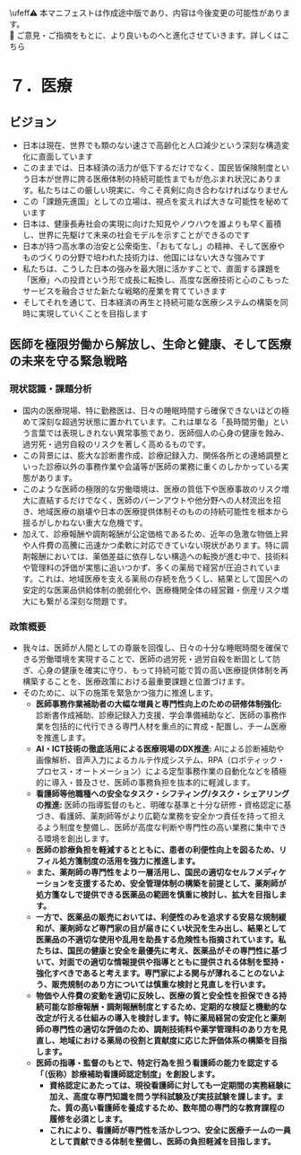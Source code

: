 \
\ufeff⚠️ 本マニフェストは作成途中版であり、内容は今後変更の可能性があります。  
💬 ご意見・ご指摘をもとに、より良いものへと進化させていきます。詳しくはこちら

# ７．医療

## ビジョン

- 日本は現在、世界でも類のない速さで高齢化と人口減少という深刻な構造変化に直面しています  
- このままでは、日本経済の活力が低下するだけでなく、国民皆保険制度という日本が世界に誇る医療体制の持続可能性までもが危ぶまれ状況にあります。私たちはこの厳しい現実に、今こそ真剣に向き合わなければなりません  
- この「課題先進国」としての立場は、視点を変えれば大きな可能性を秘めています  
- 日本は、健康長寿社会の実現に向けた知見やノウハウを誰よりも早く蓄積し、世界に先駆けて未来の社会モデルを示すことができるのです  
- 日本が持つ高水準の治安と公衆衛生、「おもてなし」の精神、そして医療やものづくりの分野で培われた技術力は、他国にはない大きな強みです  
- 私たちは、こうした日本の強みを最大限に活かすことで、直面する課題を「医療」への投資という形で成長に転換し、高度な医療技術と心のこもったサービスを融合させた新たな戦略的産業を育てていきます  
- そしてそれを通じて、日本経済の再生と持続可能な医療システムの構築を同時に実現していくことを目指します

## 

## 医師を極限労働から解放し、生命と健康、そして医療の未来を守る緊急戦略

### 現状認識・課題分析

* 国内の医療現場、特に勤務医は、日々の睡眠時間すら確保できないほどの極めて深刻な超過労状態に置かれています。これは単なる「長時間労働」という言葉では表現しきれない異常事態であり、医師個人の心身の健康を蝕み、過労死・過労自殺のリスクを著しく高めるものです。
* この背景には、膨大な診断書作成、診療記録入力、関係各所との連絡調整といった診療以外の事務作業や会議等が医師の業務に重くのしかかっている実態があります。
* このような医師の極限的な労働環境は、医療の質低下や医療事故のリスク増大に直結するだけでなく、医師のバーンアウトや他分野への人材流出を招き、地域医療の崩壊や日本の医療提供体制そのものの持続可能性を根本から揺るがしかねない重大な危機です。
* 加えて、診療報酬や調剤報酬が公定価格であるため、近年の急激な物価上昇や人件費の高騰に迅速かつ柔軟に対応できていない現状があります。特に調剤報酬においては、薬価差益に依存しない構造への転換が進む中で、技術料や管理料の評価が実態に追いつかず、多くの薬局で経営が圧迫されています。これは、地域医療を支える薬局の存続を危うくし、結果として国民への安定的な医薬品供給体制の脆弱化や、医療機関全体の経営難・倒産リスク増大にも繋がる深刻な問題です。

### 政策概要

- 我々は、医師が人間としての尊厳を回復し、日々の十分な睡眠時間を確保できる労働環境を実現することで、医師の過労死・過労自殺を断固として防ぎ、心身の健康を確実に守り、もって持続可能で質の高い医療提供体制を再構築することを、医療政策における最重要課題と位置づけます。
- そのために、以下の施策を緊急かつ強力に推進します。
  - **医師事務作業補助者の大幅な増員と専門性向上のための研修体制強化:** 診断書作成補助、診療記録入力支援、学会準備補助など、医師の事務作業を包括的に代行できる専門人材を重点的に育成・配置し、チーム医療を推進します。
  - **AI・ICT技術の徹底活用による医療現場のDX推進:** AIによる診断補助や画像解析、音声入力によるカルテ作成システム、RPA（ロボティック・プロセス・オートメーション）による定型事務作業の自動化などを積極的に導入・普及させ、医師の事務負担を抜本的に軽減します。
  - **看護師等他職種への安全なタスク・シフティング/タスク・シェアリングの推進:** 医師の指導監督のもと、明確な基準と十分な研修・資格認定に基づき、看護師、薬剤師等がより広範な業務を安全かつ責任を持って担えるよう制度を整備し、医師が高度な判断や専門性の高い業務に集中できる環境を創出します。
  - **医師の診療負担を軽減するとともに、患者の利便性向上を図るため、リフィル処方箋制度の活用を強力に推進します。**
  - **また、薬剤師の専門性をより一層活用し、国民の適切なセルフメディケーションを支援するため、安全管理体制の構築を前提として、薬剤師が処方箋なしで提供できる医薬品の範囲を慎重に検討し、拡大を目指します。**
  - **一方で、医薬品の販売においては、利便性のみを追求する安易な規制緩和が、薬剤師など専門家の目が届きにくい状況を生み出し、結果として医薬品の不適切な使用や乱用を助長する危険性も指摘されています。私たちは、国民の健康と安全を最優先に考え、医薬品がその専門性に基づいて、対面での適切な情報提供や指導とともに提供される体制を堅持・強化すべきであると考えます。専門家による関与が薄れることのないよう、販売規制のあり方については慎重な検討と見直しを行います。**
  - **物価や人件費の変動を適切に反映し、医療の質と安全性を担保できる持続可能な診療報酬・調剤報酬制度とするため、定期的な検証と機動的な改定が行える仕組みの導入を検討します。特に薬局経営の安定化と薬剤師の専門性の適切な評価のため、調剤技術料や薬学管理料のあり方を見直し、地域における薬局の役割と貢献度に応じた評価体系の構築を目指します。**
  - **医師の指導・監督のもとで、特定行為を担う看護師の能力を認定する「（仮称）診療補助看護師認定制度」を創設します。**
      - **資格認定にあたっては、現役看護師に対しても一定期間の実務経験に加え、高度な専門知識を問う学科試験及び実技試験を課します。また、質の高い看護師を養成するため、数年間の専門的な教育課程の履修を必須とします。**
      - **これにより、看護師が専門性を活かしつつ、安全に医療チームの一員として貢献できる体制を整備し、医師の負担軽減を目指します。**